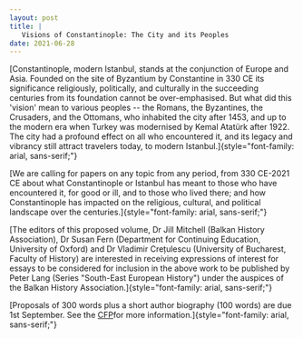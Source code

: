 ```yaml
---
layout: post
title: |
   Visions of Constantinople: The City and its Peoples
date: 2021-06-28
---
```


[Constantinople, modern Istanbul, stands at the conjunction of Europe
and Asia. Founded on the site of Byzantium by Constantine in 330 CE its
significance religiously, politically, and culturally in the succeeding
centuries from its foundation cannot be over-emphasised. But what did
this 'vision' mean to various peoples -- the Romans, the Byzantines, the
Crusaders, and the Ottomans, who inhabited the city after 1453, and up
to the modern era when Turkey was modernised by Kemal Atatürk after
1922. The city had a profound effect on all who encountered it, and its
legacy and vibrancy still attract travelers today, to modern
Istanbul.]{style="font-family: arial, sans-serif;"}

[We are
calling for papers on any topic from any period, from 330 CE-2021 CE
about what Constantinople or Istanbul has meant to those who have
encountered it, for good or ill, and to those who lived there; and how
Constantinople has impacted on the religious, cultural, and political
landscape over the
centuries.]{style="font-family: arial, sans-serif;"}

[The
editors of this proposed volume, Dr Jill Mitchell (Balkan History
Association), Dr Susan Fern (Department for Continuing Education,
University of Oxford) and Dr Vladimir Crețulescu (University of
Bucharest, Faculty of History) are interested in receiving expressions
of interest for essays to be considered for inclusion in the above work
to be published by Peter Lang (Series "South-East European History")
under the auspices of the Balkan History
Association.]{style="font-family: arial, sans-serif;"}

[Proposals
of 300 words plus a short author biography (100 words) are due 1st
September. See the
[CFP](https://www.balkan-history.com/cfp-visions-of-constantinople-the-city-and-its-peoples/)for more information.]{style="font-family: arial, sans-serif;"}
